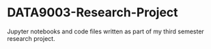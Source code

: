 # DATA9003-Research-Project
Jupyter notebooks and code files written as part of my third semester research project.
